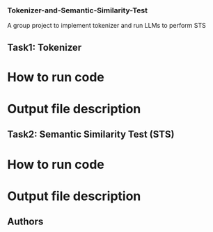 ### Tokenizer-and-Semantic-Similarity-Test
A group project to implement tokenizer and run LLMs to perform STS

## Task1: Tokenizer

# How to run code

# Output file description

## Task2: Semantic Similarity Test (STS) 

# How to run code

# Output file description


## Authors



